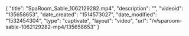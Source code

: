 {
    "title": "SpaRoom_Sable_1062129282.mp4",
    "description": "",
    "videoid": "135658653",
    "date_created": "1514573027",
    "date_modified": "1532454304",
    "type": "captivate",
    "layout": "video",
    "url": "\/v\/sparoom-sable-1062129282-mp4\/135658653"
}
